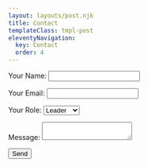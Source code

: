 ```yaml
---
layout: layouts/post.njk
title: Contact
templateClass: tmpl-post
eleventyNavigation:
  key: Contact
  order: 4
---
```


<form name="contact" method="POST" data-netlify="true">
    <p>
        <label class="form-label">Your Name: <input type="text" id="name" name="name" class="form-control" /></label>   
    </p>
    <p>
        <label class="form-label">Your Email: <input type="email" id="email" name="email" class="form-control"/></label>
    </p>
    <p>
        <label class="form-label">Your Role: </label>
        <select name="role[]" class="form-select" style="width:auto;" required>
        <option value="leader">Leader</option>
        <option value="follower">Follower</option>
        </select>
    </p>
    <p>
        <label class="form-label">Message: <textarea name="message" class="form-control"></textarea></label>
    </p>
    <p>
        <button class="btn btn-outline-primary" type="submit">Send</button>
</form>
<script>
    //get default border colours (to use on input when validation passes)
    var borderStylePass = document.querySelector('#name').style.border;
    //set fail border colours (to use on input when validation fails)
    var borderStyleFail = '1px solid red';
    //get the form submit button
    var submit_button = document.querySelector('.form_submit');
    //attach form event listener
    submit_button.addEventListener("click", function(event){
        //get the form "name" elemement
        var name = document.querySelector('#name');
        //get the form "email" element
        var email = document.querySelector('#email');
        //all validation is assumed to be passed until tested
        blnValidated = true;
        //change the border as it the validation passed
        name.style.border = borderStylePass;
        //if validation fails change the bln to false and change the input border colour
        if(!name.value){
            blnValidated = false;
            name.style.border = borderStyleFail;
        }
        //if validation fails change the bln to false and change the input border colour
        email.style.border = borderStylePass;
        if(!email.value){
            blnValidated = false;
            email.style.border = borderStyleFail;
        }
        //if validation failed do not allow the form to submit the data
        if(!blnValidated){
            event.preventDefault();
        }
    }, false);
</script>
